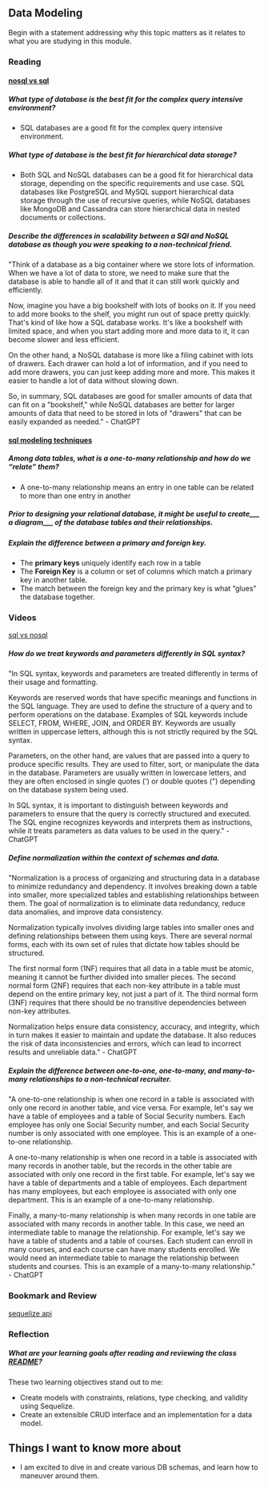 ## Data Modeling

Begin with a statement addressing why this topic matters as it relates to what you are studying in this module.


### Reading

#### [nosql vs sql](https://www.thegeekstuff.com/2014/01/sql-vs-nosql-db/?utm_source=tuicool)

##### What type of database is the best fit for the complex query intensive environment?

* SQL databases are a good fit for the complex query intensive environment.

##### What type of database is the best fit for hierarchical data storage?

* Both SQL and NoSQL databases can be a good fit for hierarchical data storage, depending on the specific requirements and use case. SQL databases like PostgreSQL and MySQL support hierarchical data storage through the use of recursive queries, while NoSQL databases like MongoDB and Cassandra can store hierarchical data in nested documents or collections.

##### Describe the differences in scalability between a SQl and NoSQL database as though you were speaking to a non-technical friend.

"Think of a database as a big container where we store lots of information. When we have a lot of data to store, we need to make sure that the database is able to handle all of it and that it can still work quickly and efficiently.

Now, imagine you have a big bookshelf with lots of books on it. If you need to add more books to the shelf, you might run out of space pretty quickly. That's kind of like how a SQL database works. It's like a bookshelf with limited space, and when you start adding more and more data to it, it can become slower and less efficient.

On the other hand, a NoSQL database is more like a filing cabinet with lots of drawers. Each drawer can hold a lot of information, and if you need to add more drawers, you can just keep adding more and more. This makes it easier to handle a lot of data without slowing down.

So, in summary, SQL databases are good for smaller amounts of data that can fit on a "bookshelf," while NoSQL databases are better for larger amounts of data that need to be stored in lots of "drawers" that can be easily expanded as needed." - ChatGPT


#### [sql modeling techniques](https://www.essentialsql.com/get-ready-to-learn-sql-7-simplified-data-modeling/)

##### Among data tables, what is a one-to-many relationship and how do we “relate” them?
* A one-to-many relationship means an entry in one table can be related to more than one entry in another

##### Prior to designing your relational database, it might be useful to **create**___ a **diagram**___ of the database tables and their relationships.

##### Explain the difference between a primary and foreign key.
* The **primary keys** uniquely identify each row in a table
* The **Foreign Key** is a column or set of columns which match a primary key in another table.
* The match between the foreign key and the primary key is what “glues” the database together.

### Videos

[sql vs nosql](https://www.youtube.com/watch?v=ZS_kXvOeQ5Y)

##### How do we treat keywords and parameters differently in SQL syntax?

"In SQL syntax, keywords and parameters are treated differently in terms of their usage and formatting.

Keywords are reserved words that have specific meanings and functions in the SQL language. They are used to define the structure of a query and to perform operations on the database. Examples of SQL keywords include SELECT, FROM, WHERE, JOIN, and ORDER BY. Keywords are usually written in uppercase letters, although this is not strictly required by the SQL syntax.

Parameters, on the other hand, are values that are passed into a query to produce specific results. They are used to filter, sort, or manipulate the data in the database. Parameters are usually written in lowercase letters, and they are often enclosed in single quotes (') or double quotes (") depending on the database system being used.

In SQL syntax, it is important to distinguish between keywords and parameters to ensure that the query is correctly structured and executed. The SQL engine recognizes keywords and interprets them as instructions, while it treats parameters as data values to be used in the query." - ChatGPT

##### Define normalization within the context of schemas and data.

"Normalization is a process of organizing and structuring data in a database to minimize redundancy and dependency. It involves breaking down a table into smaller, more specialized tables and establishing relationships between them. The goal of normalization is to eliminate data redundancy, reduce data anomalies, and improve data consistency.

Normalization typically involves dividing large tables into smaller ones and defining relationships between them using keys. There are several normal forms, each with its own set of rules that dictate how tables should be structured.

The first normal form (1NF) requires that all data in a table must be atomic, meaning it cannot be further divided into smaller pieces. The second normal form (2NF) requires that each non-key attribute in a table must depend on the entire primary key, not just a part of it. The third normal form (3NF) requires that there should be no transitive dependencies between non-key attributes.

Normalization helps ensure data consistency, accuracy, and integrity, which in turn makes it easier to maintain and update the database. It also reduces the risk of data inconsistencies and errors, which can lead to incorrect results and unreliable data." - ChatGPT

##### Explain the difference between one-to-one, one-to-many, and many-to-many relationships to a non-technical recruiter.

"A one-to-one relationship is when one record in a table is associated with only one record in another table, and vice versa. For example, let's say we have a table of employees and a table of Social Security numbers. Each employee has only one Social Security number, and each Social Security number is only associated with one employee. This is an example of a one-to-one relationship.

A one-to-many relationship is when one record in a table is associated with many records in another table, but the records in the other table are associated with only one record in the first table. For example, let's say we have a table of departments and a table of employees. Each department has many employees, but each employee is associated with only one department. This is an example of a one-to-many relationship.

Finally, a many-to-many relationship is when many records in one table are associated with many records in another table. In this case, we need an intermediate table to manage the relationship. For example, let's say we have a table of students and a table of courses. Each student can enroll in many courses, and each course can have many students enrolled. We would need an intermediate table to manage the relationship between students and courses. This is an example of a many-to-many relationship." - ChatGPT

### Bookmark and Review

[sequelize api](https://sequelize.org/docs/v6/)

### Reflection

##### What are your learning goals after reading and reviewing the class [README](https://codefellows.github.io/code-401-javascript-guide/curriculum/class-04/)?

These two learning objectives stand out to me: 

* Create models with constraints, relations, type checking, and validity using Sequelize.
* Create an extensible CRUD interface and an implementation for a data model.


## Things I want to know more about

* I am excited to dive in and create various DB schemas, and learn how to maneuver around them. 